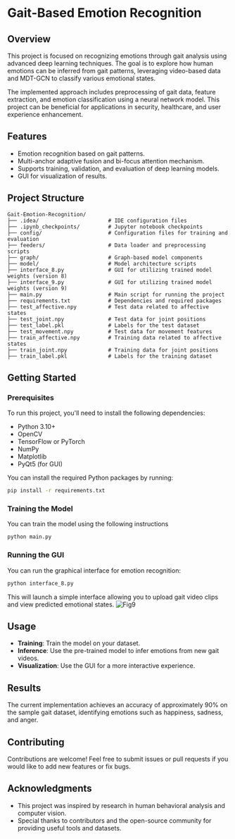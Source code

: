 # Gait-Based Emotion Recognition

## Overview
This project is focused on recognizing emotions through gait analysis using advanced deep learning techniques. The goal is to explore how human emotions can be inferred from gait patterns, leveraging video-based data and MDT-GCN to classify various emotional states.

The implemented approach includes preprocessing of gait data, feature extraction, and emotion classification using a neural network model. This project can be beneficial for applications in security, healthcare, and user experience enhancement.

## Features
- Emotion recognition based on gait patterns.
- Multi-anchor adaptive fusion and bi-focus attention mechanism.
- Supports training, validation, and evaluation of deep learning models.
- GUI for visualization of results.

## Project Structure
```
Gait-Emotion-Recognition/
├── .idea/                      # IDE configuration files
├── .ipynb_checkpoints/         # Jupyter notebook checkpoints
├── config/                     # Configuration files for training and evaluation
├── feeders/                    # Data loader and preprocessing scripts
├── graph/                      # Graph-based model components
├── model/                      # Model architecture scripts
├── interface_8.py              # GUI for utilizing trained model weights (version 8)
├── interface_9.py              # GUI for utilizing trained model weights (version 9)
├── main.py                     # Main script for running the project
├── requirements.txt            # Dependencies and required packages
├── test_affective.npy          # Test data related to affective states
├── test_joint.npy              # Test data for joint positions
├── test_label.pkl              # Labels for the test dataset
├── test_movement.npy           # Test data for movement features
├── train_affective.npy         # Training data related to affective states
├── train_joint.npy             # Training data for joint positions
├── train_label.pkl             # Labels for the training dataset
```

## Getting Started

### Prerequisites
To run this project, you'll need to install the following dependencies:

- Python 3.10+
- OpenCV
- TensorFlow or PyTorch
- NumPy
- Matplotlib
- PyQt5 (for GUI)

You can install the required Python packages by running:

```sh
pip install -r requirements.txt
```


### Training the Model
You can train the model using the following instructions

```sh
python main.py
```
### Running the GUI
You can run the graphical interface for emotion recognition:

```sh
python interface_8.py
```

This will launch a simple interface allowing you to upload gait video clips and view predicted emotional states.
![Fig9](https://github.com/user-attachments/assets/d3a1a380-3b33-466f-a43e-8eb0b0df9d2c)


## Usage
- **Training**: Train the model on your dataset.
- **Inference**: Use the pre-trained model to infer emotions from new gait videos.
- **Visualization**: Use the GUI for a more interactive experience.

## Results
The current implementation achieves an accuracy of approximately 90% on the sample gait dataset, identifying emotions such as happiness, sadness, and anger.

## Contributing
Contributions are welcome! Feel free to submit issues or pull requests if you would like to add new features or fix bugs.


## Acknowledgments
- This project was inspired by research in human behavioral analysis and computer vision.
- Special thanks to contributors and the open-source community for providing useful tools and datasets.
